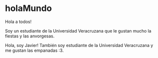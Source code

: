# holaMundo

Hola a todos!

Soy un estudiante de la Universidad Veracruzana que le gustan mucho la fiestas y las anvorgesas.


Hola, soy Javier!
También soy estudiante de la Universidad Veracruzana y me gustan las empanadas :3.
